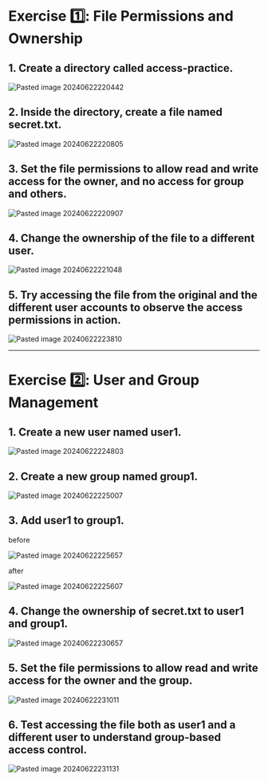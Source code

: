 
# Exercise 1️⃣: File Permissions and Ownership
## 1. Create a directory called access-practice.
![Pasted image 20240622220442](https://github.com/Reemaa828/Linux_11_5/assets/112731236/77c36365-f79d-47dc-ba34-8b0bf0589029)
## 2. Inside the directory, create a file named secret.txt.
![Pasted image 20240622220805](https://github.com/Reemaa828/Linux_11_5/assets/112731236/9b87583c-87f3-4a91-b19a-2d9d6994b8b4)
## 3. Set the file permissions to allow read and write access for the owner, and no access for group and others.
![Pasted image 20240622220907](https://github.com/Reemaa828/Linux_11_5/assets/112731236/da9d2251-785a-4063-831b-432e8c3524c4)
## 4. Change the ownership of the file to a different user.
![Pasted image 20240622221048](https://github.com/Reemaa828/Linux_11_5/assets/112731236/601d1c41-4c7f-4b62-b580-7687d7152403)
## 5. Try accessing the file from the original and the different user accounts to observe the access permissions in action.
![Pasted image 20240622223810](https://github.com/Reemaa828/Linux_11_5/assets/112731236/08ca885e-1d4a-4670-ae4b-480c2de38c1c)
___

# Exercise 2️⃣: User and Group Management
## 1. Create a new user named user1.
![Pasted image 20240622224803](https://github.com/Reemaa828/Linux_11_5/assets/112731236/91a3b8b9-8f34-4e38-afef-86a9798d3357)
## 2. Create a new group named group1.
![Pasted image 20240622225007](https://github.com/Reemaa828/Linux_11_5/assets/112731236/ebcce7af-9792-4f77-8b6b-b7088e167439)
## 3. Add user1 to group1.
before

![Pasted image 20240622225657](https://github.com/Reemaa828/Linux_11_5/assets/112731236/7a590406-7d34-435e-a835-a876146e3264)

after

![Pasted image 20240622225607](https://github.com/Reemaa828/Linux_11_5/assets/112731236/90d4c07d-76e8-4d08-a5ba-b25ca1ed394c)
## 4. Change the ownership of secret.txt to user1 and group1.
![Pasted image 20240622230657](https://github.com/Reemaa828/Linux_11_5/assets/112731236/ac3ea83b-9203-4cdd-95dd-0b213d7d1cfa)
## 5. Set the file permissions to allow read and write access for the owner and the group.
![Pasted image 20240622231011](https://github.com/Reemaa828/Linux_11_5/assets/112731236/37a5f36f-5017-4587-b64f-2f4d37ffd2cf)
## 6. Test accessing the file both as user1 and a different user to understand group-based access control.
![Pasted image 20240622231131](https://github.com/Reemaa828/Linux_11_5/assets/112731236/6e2dcc85-228e-46bd-ada2-f9a49db53894)

